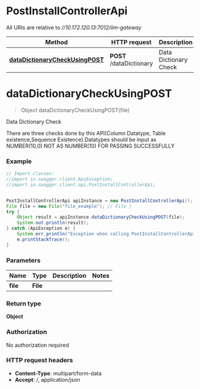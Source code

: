 # PostInstallControllerApi

All URIs are relative to *//10.172.120.13:7012/ilm-gateway*

Method | HTTP request | Description
------------- | ------------- | -------------
[**dataDictionaryCheckUsingPOST**](PostInstallControllerApi.md#dataDictionaryCheckUsingPOST) | **POST** /dataDictionary | Data Dictionary Check

<a name="dataDictionaryCheckUsingPOST"></a>
# **dataDictionaryCheckUsingPOST**
> Object dataDictionaryCheckUsingPOST(file)

Data Dictionary Check

There are three checks done by this API(Column Datatype, Table existence,Sequence Existence).Datatypes should be input as NUMBER(10,0) NOT AS NUMBER(10) FOR PASSING SUCCESSFULLY

### Example
```java
// Import classes:
//import io.swagger.client.ApiException;
//import io.swagger.client.api.PostInstallControllerApi;


PostInstallControllerApi apiInstance = new PostInstallControllerApi();
File file = new File("file_example"); // File | 
try {
    Object result = apiInstance.dataDictionaryCheckUsingPOST(file);
    System.out.println(result);
} catch (ApiException e) {
    System.err.println("Exception when calling PostInstallControllerApi#dataDictionaryCheckUsingPOST");
    e.printStackTrace();
}
```

### Parameters

Name | Type | Description  | Notes
------------- | ------------- | ------------- | -------------
 **file** | **File**|  |

### Return type

**Object**

### Authorization

No authorization required

### HTTP request headers

 - **Content-Type**: multipart/form-data
 - **Accept**: */*, application/json

